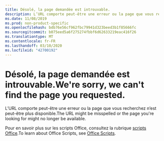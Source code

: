 ```yaml
---
title: Désolé, la page demandée est introuvable.
description: L’URL comporte peut-être une erreur ou la page que vous recherchez n’est peut-être plus disponible.
ms.date: 11/08/2019
ms.prod: non-product-specific
ms.openlocfilehash: bdb76e56cf962fbc79941d323beed3b1f85666fc
ms.sourcegitcommit: b075eed5a6f275274fbbf6d62633219eac416f26
ms.translationtype: MT
ms.contentlocale: fr-FR
ms.lasthandoff: 03/10/2020
ms.locfileid: "42700192"
---
```

# <a name="were-sorry-we-cant-find-the-page-you-requested"></a><span data-ttu-id="484f1-103">Désolé, la page demandée est introuvable.</span><span class="sxs-lookup"><span data-stu-id="484f1-103">We're sorry, we can't find the page you requested.</span></span>

<span data-ttu-id="484f1-104">L’URL comporte peut-être une erreur ou la page que vous recherchez n’est peut-être plus disponible.</span><span class="sxs-lookup"><span data-stu-id="484f1-104">The URL might be misspelled or the page you're looking for might no longer be available.</span></span>  

<span data-ttu-id="484f1-105">Pour en savoir plus sur les scripts Office, consultez la rubrique [scripts Office](/office/dev/scripts/index).</span><span class="sxs-lookup"><span data-stu-id="484f1-105">To learn about Office Scripts, see [Office Scripts](/office/dev/scripts/index).</span></span>
